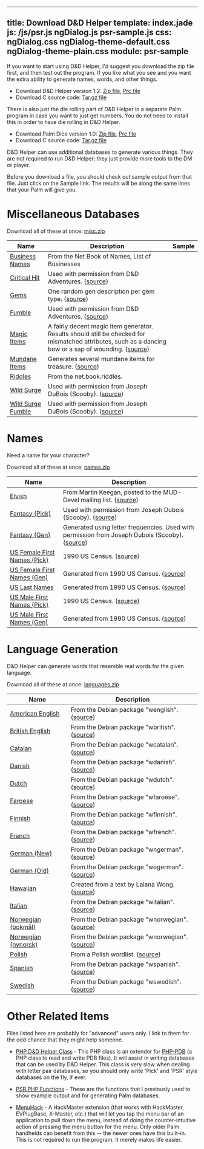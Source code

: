 ----
title: Download D&D Helper
template: index.jade
js: /js/psr.js ngDialog.js psr-sample.js
css: ngDialog.css ngDialog-theme-default.css ngDialog-theme-plain.css
module: psr-sample
----

If you want to start using D&D Helper, I'd suggest you download the zip file first, and then test out the program.  If you like what you see and you want the extra ability to generate names, words, and other things.

* Download D&D Helper version 1.2:  [Zip file](dnd-helper.zip), [Prc file](dnd-helper.prc)
* Download C source code:  [Tar.gz file](dnd-helper-1.2.tar.gz)

There is also just the die rolling part of D&D Helper in a separate Palm program in case you want to just get numbers.  You do not need to install this in order to have die rolling in D&D Helper.

* Download Palm Dice version 1.0:  [Zip file](palm-dice.zip), [Prc file](palm-dice.prc)
* Download C source code:  [Tar.gz file](palm-dice-source.tar.gz)


D&D Helper can use additional databases to generate various things.
They are not required to run D&D Helper; they just provide more
tools to the DM or player.

Before you download a file, you should check out sample output from that file.  Just click on the Sample link. The results will be along the same lines that your Palm will give you.


Miscellaneous Databases
=======================

Download all of these at once:  [misc.zip](misc.zip)

| Name                                          | Description                                                                                                                                                                                            | Sample                                     |
|-----------------------------------------------|--------------------------------------------------------------------------------------------------------------------------------------------------------------------------------------------------------|--------------------------------------------|
| [Business Names](misc/business.pdb)           | From the Net Book of Names, List of Businesses                                                                                                                                                         | <div psr="misc/business.psr"></div>        |
| [Critical Hit](misc/crit-hit.pdb)             | Used with permission from D&D Adventures. ([source](http://dndadventure.com/dnda_optional_rules.html))                                                                                                 | <div psr="misc/crit-hit.psr"></div>        |
| [Gems](misc/gems.pdb)                         | One random gen description per gem type. ([source](http://www.systemreferencedocuments.org/index.htm?35/wotc.htm))                                                                                     | <div psr="misc/gems.psr"></div>            |
| [Fumble](misc/crit-miss.pdb)                  | Used with permission from D&D Adventures. ([source](http://dndadventure.com/dnda_optional_rules.html))                                                                                                 | <div psr="misc/crit-miss.psr"></div>       |
| [Magic Items](misc/magic-items.pdb)           | A fairly decent magic item generator.  Results should still be checked for mismatched attributes, such as a dancing bow or a sap of wounding. ([source](http://www.d20srd.org/indexes/magicItems.htm)) | <div psr="misc/magic-items.psr"></div>     |
| [Mundane Items](misc/mundane.pdb)             | Generates several mundane items for treasure. ([source](http://www.d20srd.org/srd/treasure.htm))                                                                                                       | <div psr="misc/mundane.psr"></div>         |
| [Riddles](misc/riddles.pdb)                   | From the net.book.riddles.                                                                                                                                                                             | <div psr="misc/riddles.psr"></div>         |
| [Wild Surge](misc/wildsurge.pdb)              | Used with permission from Joseph DuBois (Scooby). ([source](http://www.miniworld.com/adnd/surge.html))                                                                                                 | <div psr="misc/wildsurge.psr"></div>       |
| [Wild Surge Fumble](misc/wildsurgefumble.pdb) | Used with permission from Joseph DuBois (Scooby). ([source](http://www.miniworld.com/adnd/surge.html))                                                                                                 | <div psr="misc/wildsurgefumble.psr"></div> |


Names
=====

Need a name for your character?

Download all of these at once:  [names.zip](names.zip)

| Name                                                 | Description                                                                                                                        |
|------------------------------------------------------|------------------------------------------------------------------------------------------------------------------------------------|
| [Elvish](names/elf-names.pdb)                        | From Martin Keegan, posted to the MUD-Devel mailing list. ([source](http://www.kanga.nu/archives/MUD-Dev-L/1997Q2/msg01379.php))   |
| [Fantasy (Pick)](names/fantnames.pdb)                | Used with permission from Joseph Dubois (Scooby).  ([source](http://www.miniworld.com/adnd/))                                      |
| [Fantasy (Gen)](names/fantna-c.pdb)                  | Generated using letter frequencies.  Used with permission from Joseph Dubois (Scooby).  ([source](http://www.miniworld.com/adnd/)) |
| [US Female First Names (Pick)](names/us-female.pdb)  | 1990 US Census.  ([source](http://www.census.gov/genealogy/names/))                                                                |
| [US Female First Names (Gen)](names/us-female-g.pdb) | Generated from 1990 US Census.  ([source](http://www.census.gov/genealogy/names/))                                                 |
| [US Last Names](names/us-last.pdb)                   | Generated from 1990 US Census.  ([source](http://www.census.gov/genealogy/names/))                                                 |
| [US Male First Names (Pick)](names/us-male.pdb)      | 1990 US Census.  ([source](http://www.census.gov/genealogy/names/))                                                                |
| [US Male First Names (Gen)](names/us-male-g.pdb)     | Generated from 1990 US Census.  ([source](http://www.census.gov/genealogy/names/))                                                 |



Language Generation
===================

D&D Helper can generate words that resemble real words for the given language.

Download all of these at once:  [languages.zip](languages.zip)

| Name                                         | Description                                                                                              |
|----------------------------------------------|----------------------------------------------------------------------------------------------------------|
| [American English](languages/english.pdb)    | From the Debian package "wenglish". ([source](http://packages.debian.org/stable/text/wenglish.html))     |
| [British English](languages/british.pdb)     | From the Debian package "wbritish". ([source](http://packages.debian.org/stable/text/wbritish.html))     |
| [Catalan](languages/catalan.pdb)             | From the Debian package "wcatalan". ([source](http://packages.debian.org/stable/text/wcatalan.html))     |
| [Danish](languages/danish.pdb)               | From the Debian package "wdanish". ([source](http://packages.debian.org/stable/text/wdanish.html))       |
| [Dutch](languages/dutch.pdb)                 | From the Debian package "wdutch". ([source](http://packages.debian.org/stable/text/wdutch.html))         |
| [Faroese](languages/faroese.pdb)             | From the Debian package "wfaroese". ([source](http://packages.debian.org/stable/text/wfaroese.html))     |
| [Finnish](languages/finnish.pdb)             | From the Debian package "wfinnish". ([source](http://packages.debian.org/stable/text/wfinnish.html))     |
| [French](languages/french.pdb)               | From the Debian package "wfrench". ([source](http://packages.debian.org/stable/text/wfrench.html))       |
| [German (New)](languages/ngerman.pdb)        | From the Debian package "wngerman". ([source](http://packages.debian.org/stable/text/wngerman.html))     |
| [German (Old)](languages/ogerman.pdb)        | From the Debian package "wogerman". ([source](http://packages.debian.org/stable/text/wogerman.html))     |
| [Hawaiian](languages/hawaiian.pdb)           | Created from a text by Laiana Wong. ([source](http://www.hawaii-nation.org/kahale-leka.html))            |
| [Italian](languages/italian.pdb)             | From the Debian package "witalian". ([source](http://packages.debian.org/stable/text/witalian.html))     |
| [Norwegian (bokmål)](languages/bokmaal.pdb)  | From the Debian package "wnorwegian". ([source](http://packages.debian.org/stable/text/wnorwegian.html)) |
| [Norwegian (nynorsk)](languages/nynorsk.pdb) | From the Debian package "wnorwegian". ([source](http://packages.debian.org/stable/text/wnorwegian.html)) |
| [Polish](languages/polish.pdb)               | From a Polish wordlist. ([source](http://wordlists.cjb.net/))                                            |
| [Spanish](languages/spanish.pdb)             | From the Debian package "wspanish". ([source](http://packages.debian.org/stable/text/wspanish.html))     |
| [Swedish](languages/swedish.pdb)             | From the Debian package "wswedish". ([source](http://packages.debian.org/stable/text/wswedish.html))     |


Other Related Items
===================

Files listed here are probably for "advanced" users only.  I link to them for the odd chance that they might help someone.

* [PHP D&D Helper Class](dnd-helper.inc.txt) - This PHP class is an extender for [PHP-PDB](http://php-pdb.sourceforge.net) (a PHP class to read and write PDB files).  It will assist in writing databases that can be used by D&D Helper.  This class is very slow when dealing with letter pair databases, so you should only write 'Pick' and 'PSR' style databases on the fly, if ever.

* [PSR PHP Functions](psr.inc.txt) - These are the functions that I previously used to show example output and for generating Palm databases.

* [MenuHack](menuhack.zip) - A HackMaster extension (that works with HackMaster, EVPlugBase, X-Master, etc.) that will let you tap the menu bar of an application to pull down the menu, instead of doing the counter-intuitive action of pressing the menu button for the menu.  Only older Palm handhelds can benefit from this -- the newer ones have this built-in.  This is not required to run the program.  It merely makes life easier.

